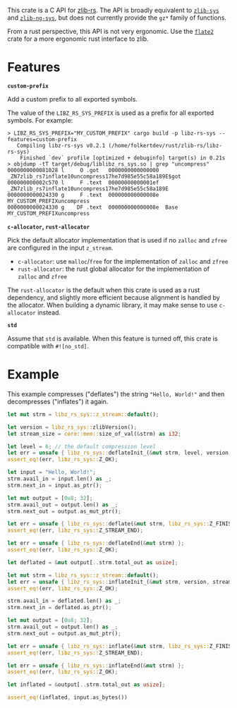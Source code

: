 This crate is a C API for [zlib-rs](https://docs.rs/zlib-rs/latest/zlib_rs/). The API is broadly equivalent to [`zlib-sys`](https://docs.rs/libz-sys/latest/libz_sys/) and [`zlib-ng-sys`](https://docs.rs/libz-ng-sys/latest/libz_ng_sys/), but does not currently provide the `gz*` family of functions.

From a rust perspective, this API is not very ergonomic. Use the [`flate2`](https://crates.io/crates/flate2) crate for a more
ergonomic rust interface to zlib.

# Features

**`custom-prefix`**

Add a custom prefix to all exported symbols.

The value of the `LIBZ_RS_SYS_PREFIX` is used as a prefix for all exported symbols. For example:

```ignore
> LIBZ_RS_SYS_PREFIX="MY_CUSTOM_PREFIX" cargo build -p libz-rs-sys --features=custom-prefix
   Compiling libz-rs-sys v0.2.1 (/home/folkertdev/rust/zlib-rs/libz-rs-sys)
    Finished `dev` profile [optimized + debuginfo] target(s) in 0.21s
> objdump -tT target/debug/liblibz_rs_sys.so | grep "uncompress"
0000000000081028 l     O .got	0000000000000000              _ZN7zlib_rs7inflate10uncompress17he7d985e55c58a189E$got
000000000002c570 l     F .text	00000000000001ef              _ZN7zlib_rs7inflate10uncompress17he7d985e55c58a189E
0000000000024330 g     F .text	000000000000008e              MY_CUSTOM_PREFIXuncompress
0000000000024330 g    DF .text	000000000000008e  Base        MY_CUSTOM_PREFIXuncompress
```

**`c-allocator`, `rust-allocator`**

Pick the default allocator implementation that is used if no `zalloc` and `zfree` are configured in the input `z_stream`.

- `c-allocator`: use `malloc`/`free` for the implementation of `zalloc` and `zfree`
- `rust-allocator`: the rust global allocator for the implementation of `zalloc` and `zfree`

The `rust-allocator` is the default when this crate is used as a rust dependency, and slightly more efficient because alignment is handled by the allocator. When building a dynamic library, it may make sense to use `c-allocator` instead. 

**`std`**

Assume that `std` is available. When this feature is turned off, this crate is compatible with `#![no_std]`.

# Example

This example compresses ("deflates") the string `"Hello, World!"` and then decompresses
("inflates") it again.

```rust
let mut strm = libz_rs_sys::z_stream::default();

let version = libz_rs_sys::zlibVersion();
let stream_size = core::mem::size_of_val(&strm) as i32;

let level = 6; // the default compression level
let err = unsafe { libz_rs_sys::deflateInit_(&mut strm, level, version, stream_size) };
assert_eq!(err, libz_rs_sys::Z_OK);

let input = "Hello, World!";
strm.avail_in = input.len() as _;
strm.next_in = input.as_ptr();

let mut output = [0u8; 32];
strm.avail_out = output.len() as _;
strm.next_out = output.as_mut_ptr();

let err = unsafe { libz_rs_sys::deflate(&mut strm, libz_rs_sys::Z_FINISH) };
assert_eq!(err, libz_rs_sys::Z_STREAM_END);

let err = unsafe { libz_rs_sys::deflateEnd(&mut strm) };
assert_eq!(err, libz_rs_sys::Z_OK);

let deflated = &mut output[..strm.total_out as usize];

let mut strm = libz_rs_sys::z_stream::default();
let err = unsafe { libz_rs_sys::inflateInit_(&mut strm, version, stream_size) };
assert_eq!(err, libz_rs_sys::Z_OK);

strm.avail_in = deflated.len() as _;
strm.next_in = deflated.as_ptr();

let mut output = [0u8; 32];
strm.avail_out = output.len() as _;
strm.next_out = output.as_mut_ptr();

let err = unsafe { libz_rs_sys::inflate(&mut strm, libz_rs_sys::Z_FINISH) };
assert_eq!(err, libz_rs_sys::Z_STREAM_END);

let err = unsafe { libz_rs_sys::inflateEnd(&mut strm) };
assert_eq!(err, libz_rs_sys::Z_OK);

let inflated = &output[..strm.total_out as usize];

assert_eq!(inflated, input.as_bytes())
```

